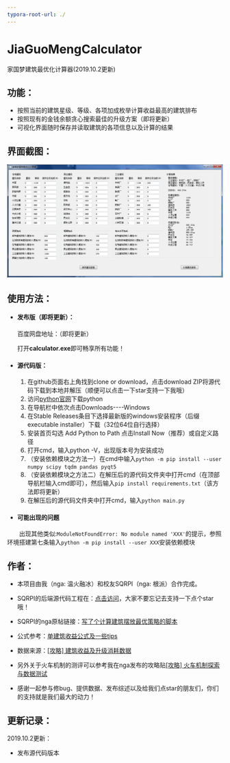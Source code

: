 ```yaml
---
typora-root-url: ./
---
```


# JiaGuoMengCalculator
家国梦建筑最优化计算器(2019.10.2更新)



## 功能：

- 按照当前的建筑星级、等级、各项加成枚举计算收益最高的建筑排布
- 按照现有的金钱余额贪心搜索最佳的升级方案（即将更新）
- 可视化界面随时保存并读取建筑的各项信息以及计算的结果



## 界面截图：

![](/screenshot.png)



## 使用方法：

- #### 发布版（即将更新）：

  百度网盘地址：（即将更新）

  打开**calculator.exe**即可畅享所有功能！

- #### 源代码版：
	
	1. 在github页面右上角找到clone or download，点击download ZIP将源代码下载到本地并解压（顺便可以点击一下star支持一下我哦）
	2. 访问[python官网](https://www.python.org/downloads/windows/)下载python
	3. 在导航栏中依次点击Downloads----Windows
	4. 在Stable Releases条目下选择最新版的windows安装程序（后缀executable installer）下载（32位64位自行选择）
	5. 安装首页勾选 Add Python to Path 点击Install Now（推荐）或自定义路径
	6. 打开cmd，输入python -V，出现版本号为安装成功
	7. （安装依赖模块之方法一）在cmd中输入`python -m pip install --user numpy scipy tqdm pandas pyqt5`
	8. （安装依赖模块之方法二）在解压后的源代码文件夹中打开cmd（在顶部导航栏输入cmd即可），然后输入`pip install requirements.txt`（该方法即将更新）
	9. 在解压后的源代码文件夹中打开cmd，输入`python main.py`

- #### 可能出现的问题

　　出现其他类似:`ModuleNotFoundError: No module named 'XXX'`的提示，参照环境搭建第七条输入`python -m pip install --user XXX`安装依赖模块
　　
　　

## 作者：

- 本项目由我（nga: 温火融冰）和校友SQRPI（nga: 根派）合作完成。

- SQRPI的后端源代码工程在：[点击访问](https://github.com/SQRPI/JiaGuoMeng)，大家不要忘记去支持一下点个star哦！

- SQRPI的nga原帖链接：[写了个计算建筑摆放最优策略的脚本](https://bbs.nga.cn/read.php?tid=18677204)

- 公式参考：[单建筑收益公式及一些tips](https://bbs.nga.cn/read.php?tid=18675554)

- 数据来源：[[攻略] 建筑收益及升级消耗数据](https://nga.178.com/read.php?tid=18741305)
- 另外关于火车机制的测评可以参考我在nga发布的攻略贴[[攻略] 火车机制探索与数据测试](https://nga.178.com/read.php?tid=18729321)
- 感谢一起参与修bug、提供数据、发布综述以及给我们点star的朋友们，你们的支持就是我们最大的动力！



## 更新记录：

2019.10.2更新：

- 发布源代码版本
